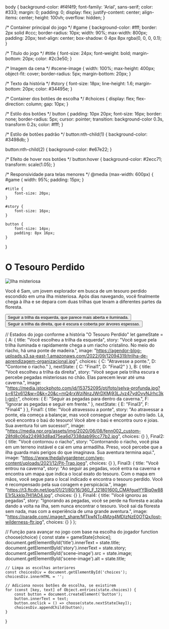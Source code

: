 <!DOCTYPE html>
<html lang="pt-br">
<head>
    <meta charset="UTF-8">
    <meta http-equiv="X-UA-Compatible" content="IE=edge">
    <meta name="viewport" content="width=device-width, initial-scale=1.0">
    <title>O Tesouro Perdido</title>
    <link rel="stylesheet" href="styles.css">
</head>
<body>
    body {
    background-color: #f4f4f9;
    font-family: 'Arial', sans-serif;
    color: #333;
    margin: 0;
    padding: 0;
    display: flex;
    justify-content: center;
    align-items: center;
    height: 100vh;
    overflow: hidden;
}

/* Container principal do jogo */
#game {
    background-color: #fff;
    border: 2px solid #ccc;
    border-radius: 10px;
    width: 90%;
    max-width: 800px;
    padding: 20px;
    text-align: center;
    box-shadow: 0 4px 8px rgba(0, 0, 0, 0.1);
}

/* Título do jogo */
#title {
    font-size: 24px;
    font-weight: bold;
    margin-bottom: 20px;
    color: #2c3e50;
}

/* Imagem da cena */
#scene-image {
    width: 100%;
    max-height: 400px;
    object-fit: cover;
    border-radius: 5px;
    margin-bottom: 20px;
}

/* Texto da história */
#story {
    font-size: 18px;
    line-height: 1.6;
    margin-bottom: 20px;
    color: #34495e;
}

/* Container dos botões de escolha */
#choices {
    display: flex;
    flex-direction: column;
    gap: 10px;
}

/* Estilo dos botões */
button {
    padding: 10px 20px;
    font-size: 16px;
    border: none;
    border-radius: 5px;
    cursor: pointer;
    transition: background-color 0.3s, transform 0.2s;
    color: #fff;
}

/* Estilo de botões padrão */
button:nth-child(1) {
    background-color: #3498db;
}

button:nth-child(2) {
    background-color: #e67e22;
}

/* Efeito de hover nos botões */
button:hover {
    background-color: #2ecc71;
    transform: scale(1.05);
}

/* Responsividade para telas menores */
@media (max-width: 600px) {
    #game {
        width: 95%;
        padding: 15px;
    }

    #title {
        font-size: 20px;
    }

    #story {
        font-size: 16px;
    }

    button {
        font-size: 14px;
        padding: 8px 16px;
    }
}
    <div id="game">
        <h1 id="title">O Tesouro Perdido</h1>
        <img id="scene-image" src="https://i.pinimg.com/originals/8e/39/54/8e395469b288061b0a26b759e1109bd9.png" alt="Ilha misteriosa">
        <p id="story">Você é Sam, um jovem explorador em busca de um tesouro perdido escondido em uma ilha misteriosa. Após dias navegando, você finalmente chega à ilha e se depara com duas trilhas que levam a diferentes partes da floresta.</p>
        <div id="choices">
            <button onclick="choose('A')">Seguir a trilha da esquerda, que parece mais aberta e iluminada.</button>
            <button onclick="choose('B')">Seguir a trilha da direita, que é escura e coberta por árvores espessas.</button>
        </div>
    </div>
    <script src="script.js"></script>
</body>
</html>


// Estados do jogo conforme a história "O Tesouro Perdido"
let gameState = {
    A: {
        title: "Você escolheu a trilha da esquerda",
        story: "Você segue pela trilha iluminada e rapidamente chega a um riacho cristalino. No meio do riacho, há uma ponte de madeira.",
        image: "https://agendor-blog-uploads.s3.sa-east-1.amazonaws.com/2022/09/12094319/trilha-de-aprendizagem-organizacional.jpg",
        choices: {
            C: "Atravesse a ponte.",
            D: "Contorne o riacho."
        },
        nextState: {
            C: "Final1",
            D: "Final2"
        }
    },
    B: {
        title: "Você escolheu a trilha da direita",
        story: "Você segue pela trilha escura e percebe pegadas misteriosas no chão. Elas parecem levar até uma caverna.",
        image: "https://media.istockphoto.com/id/153752095/pt/foto/selva-profunda.jpg?s=612x612&w=0&k=20&c=mQ4rxWzjNnzJWrDXMj93LJyz47ydOvyNJrhc3kl-gnI=",
        choices: {
            E: "Seguir as pegadas para dentro da caverna.",
            F: "Ignorar as pegadas e seguir em frente."
        },
        nextState: {
            E: "Final3",
            F: "Final4"
        }
    },
    Final1: {
        title: "Você atravessou a ponte",
        story: "Ao atravessar a ponte, ela começa a balançar, mas você consegue chegar ao outro lado. Lá, você encontra o baú do tesouro! Você abre o baú e encontra ouro e joias. Sua aventura foi um sucesso!",
        image: "https://media.npr.org/assets/img/2020/06/08/fenn002_custom-28fd8c06a224983d8ad75ea6d7338dab99cc77b2.jpg",
        choices: {}
    },
    Final2: {
        title: "Você contornou o riacho",
        story: "Contornando o riacho, você pisa em um terreno instável e cai em uma armadilha. Preso, você percebe que a ilha guarda mais perigos do que imaginava. Sua aventura termina aqui.",
        image: "https://www.thedailygardener.com/wp-content/uploads/2021/12/Pit-Trap.jpeg",
        choices: {}
    },
    Final3: {
        title: "Você entrou na caverna",
        story: "Ao seguir as pegadas, você entra na caverna e encontra um mapa que indica o local exato do tesouro. Com o mapa em mãos, você segue para o local indicado e encontra o tesouro perdido. Você é recompensado pela sua coragem e perspicácia.",
        image: "https://t3.ftcdn.net/jpg/01/21/80/16/360_F_121801600_CMAfgueYYBiq0w88E1r5Lkklp7Hl1AO4.jpg",
        choices: {}
    },
    Final4: {
        title: "Você ignorou as pegadas",
        story: "Ignorando as pegadas, você se perde na floresta e acaba dando a volta na ilha, sem nunca encontrar o tesouro. Você sai da floresta sem nada, mas com a experiência de uma grande aventura.",
        image: "https://parade.com/.image/t_share/MTkwNTc4Mzg4MDIzNzE0OTQx/lost-wilderness-ftr.jpg",
        choices: {}
    }
};

// Função para avançar no jogo com base na escolha do jogador
function choose(choice) {
    const state = gameState[choice];
    document.getElementById('title').innerText = state.title;
    document.getElementById('story').innerText = state.story;
    document.getElementById('scene-image').src = state.image;
    document.getElementById('scene-image').alt = state.title;

    // Limpa as escolhas anteriores
    const choicesDiv = document.getElementById('choices');
    choicesDiv.innerHTML = '';

    // Adiciona novos botões de escolha, se existirem
    for (const [key, text] of Object.entries(state.choices)) {
        const button = document.createElement('button');
        button.innerText = text;
        button.onclick = () => choose(state.nextState[key]);
        choicesDiv.appendChild(button);
    }
}

